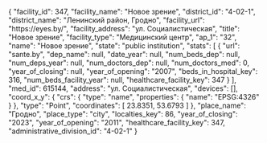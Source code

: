 {
    "facility_id": 347,
    "facility_name": "Новое зрение",
    "district_id": "4-02-1",
    "district_name": "Ленинский район, Гродно",
    "facility_url": "https:\/\/eyes.by\/",
    "facility_address": "ул. Социалистическая",
    "title": "Новое зрение",
    "facility_type": "Медицинский центр",
    "ap_1": "32",
    "name": "Новое зрение",
    "state": "public institution",
    "stats": [
        {
            "url": "sante.by",
            "dep_name": null,
            "date_year": null,
            "num_beds_dep": null,
            "num_deps_year": null,
            "num_doctors_dep": null,
            "num_doctors_med": 0,
            "year_of_closing": null,
            "year_of_opening": "2007",
            "beds_in_hospital_key": 316,
            "num_beds_facility_year": null,
            "healthcare_facility_key": 347
        }
    ],
    "med_id": 615144,
    "address": "ул. Социалистическая",
    "devices": [],
    "coord_x_y": {
        "crs": {
            "type": "name",
            "properties": {
                "name": "EPSG:4326"
            }
        },
        "type": "Point",
        "coordinates": [
            23.8351,
            53.6793
        ]
    },
    "place_name": "Гродно",
    "place_type": "city",
    "localties_key": 86,
    "year_of_closing": "2023",
    "year_of_opening": "2011",
    "healthcare_facility_key": 347,
    "administrative_division_id": "4-02-1"
}